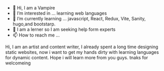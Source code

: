 - 👋 Hi, I am a Vampire 
- 👀 I’m interested in ... learning web languages
- 🌱 I’m currently learning ... javascript, React, Redux, Vite, Sanity, hugo,and bootstarp.
- 💞️ I am a lerner so I am seeking help form experts
- 📫 How to reach me ... 

<!---

--->
Hi, I am an artist and content writer, I already spent a long time designing static websites, now i want to get my hands dirty with learning languages for dynamic content. Hope i will learn more from you guys. tnaks for welcomeing 
